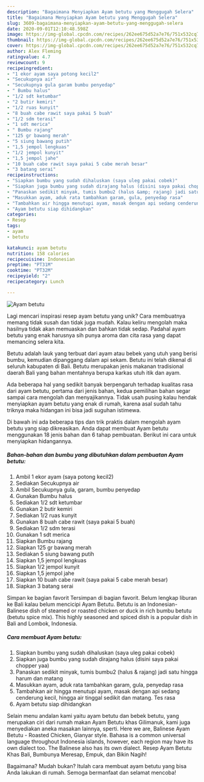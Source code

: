 ```yaml
---
description: "Bagaimana Menyiapkan Ayam betutu yang Menggugah Selera"
title: "Bagaimana Menyiapkan Ayam betutu yang Menggugah Selera"
slug: 3609-bagaimana-menyiapkan-ayam-betutu-yang-menggugah-selera
date: 2020-09-01T12:10:48.598Z
image: https://img-global.cpcdn.com/recipes/262ee675d52a7e76/751x532cq70/ayam-betutu-foto-resep-utama.jpg
thumbnail: https://img-global.cpcdn.com/recipes/262ee675d52a7e76/751x532cq70/ayam-betutu-foto-resep-utama.jpg
cover: https://img-global.cpcdn.com/recipes/262ee675d52a7e76/751x532cq70/ayam-betutu-foto-resep-utama.jpg
author: Alex Fleming
ratingvalue: 4.7
reviewcount: 9
recipeingredient:
- "1 ekor ayam saya potong kecil2"
- "Secukupnya air"
- "Secukupnya gula garam bumbu penyedap"
- " Bumbu halus"
- "1/2 sdt ketumbar"
- "2 butir kemiri"
- "1/2 ruas kunyit"
- "8 buah cabe rawit saya pakai 5 buah"
- "1/2 sdm terasi"
- "1 sdt merica"
- " Bumbu rajang"
- "125 gr bawang merah"
- "5 siung bawang putih"
- "1,5 jempol lengkuas"
- "1/2 jempol kunyit"
- "1,5 jempol jahe"
- "10 buah cabe rawit saya pakai 5 cabe merah besar"
- "3 batang serai"
recipeinstructions:
- "Siapkan bumbu yang sudah dihaluskan (saya uleg pakai cobek)"
- "Siapkan juga bumbu yang sudah dirajang halus (disini saya pakai chopper yaa)"
- "Panaskan sedikit minyak, tumis bumbu2 (halus &amp; rajang) jadi satu hingga harum dan matang"
- "Masukkan ayam, aduk rata tambahkan garam, gula, penyedap rasa"
- "Tambahkan air hingga menutupi ayam, masak dengan api sedang cenderung kecil, hingga air tinggal sedikit dan matang. Tes rasa"
- "Ayam betutu siap dihidangkan"
categories:
- Resep
tags:
- ayam
- betutu

katakunci: ayam betutu 
nutrition: 158 calories
recipecuisine: Indonesian
preptime: "PT31M"
cooktime: "PT32M"
recipeyield: "2"
recipecategory: Lunch

---
```



![Ayam betutu](https://img-global.cpcdn.com/recipes/262ee675d52a7e76/751x532cq70/ayam-betutu-foto-resep-utama.jpg)

Lagi mencari inspirasi resep ayam betutu yang unik? Cara membuatnya memang tidak susah dan tidak juga mudah. Kalau keliru mengolah maka hasilnya tidak akan memuaskan dan bahkan tidak sedap. Padahal ayam betutu yang enak harusnya sih punya aroma dan cita rasa yang dapat memancing selera kita.

Betutu adalah lauk yang terbuat dari ayam atau bebek yang utuh yang berisi bumbu, kemudian dipanggang dalam api sekam. Betutu ini telah dikenal di seluruh kabupaten di Bali. Betutu merupakan jenis makanan tradisional daerah Bali yang bahan mentahnya berupa karkas utuh itik dan ayam.

Ada beberapa hal yang sedikit banyak berpengaruh terhadap kualitas rasa dari ayam betutu, pertama dari jenis bahan, kedua pemilihan bahan segar sampai cara mengolah dan menyajikannya. Tidak usah pusing kalau hendak menyiapkan ayam betutu yang enak di rumah, karena asal sudah tahu triknya maka hidangan ini bisa jadi suguhan istimewa.


Di bawah ini ada beberapa tips dan trik praktis dalam mengolah ayam betutu yang siap dikreasikan. Anda dapat membuat Ayam betutu menggunakan 18 jenis bahan dan 6 tahap pembuatan. Berikut ini cara untuk menyiapkan hidangannya.

<!--inarticleads1-->

##### Bahan-bahan dan bumbu yang dibutuhkan dalam pembuatan Ayam betutu:

1. Ambil 1 ekor ayam (saya potong kecil2)
1. Sediakan Secukupnya air
1. Ambil Secukupnya gula, garam, bumbu penyedap
1. Gunakan  Bumbu halus
1. Sediakan 1/2 sdt ketumbar
1. Gunakan 2 butir kemiri
1. Sediakan 1/2 ruas kunyit
1. Gunakan 8 buah cabe rawit (saya pakai 5 buah)
1. Sediakan 1/2 sdm terasi
1. Gunakan 1 sdt merica
1. Siapkan  Bumbu rajang
1. Siapkan 125 gr bawang merah
1. Sediakan 5 siung bawang putih
1. Siapkan 1,5 jempol lengkuas
1. Siapkan 1/2 jempol kunyit
1. Siapkan 1,5 jempol jahe
1. Siapkan 10 buah cabe rawit (saya pakai 5 cabe merah besar)
1. Siapkan 3 batang serai


Simpan ke bagian favorit Tersimpan di bagian favorit. Belum lengkap liburan ke Bali kalau belum mencicipi Ayam Betutu. Betutu is an Indonesian-Balinese dish of steamed or roasted chicken or duck in rich bumbu betutu (betutu spice mix). This highly seasoned and spiced dish is a popular dish in Bali and Lombok, Indonesia. 

<!--inarticleads2-->

##### Cara membuat Ayam betutu:

1. Siapkan bumbu yang sudah dihaluskan (saya uleg pakai cobek)
1. Siapkan juga bumbu yang sudah dirajang halus (disini saya pakai chopper yaa)
1. Panaskan sedikit minyak, tumis bumbu2 (halus &amp; rajang) jadi satu hingga harum dan matang
1. Masukkan ayam, aduk rata tambahkan garam, gula, penyedap rasa
1. Tambahkan air hingga menutupi ayam, masak dengan api sedang cenderung kecil, hingga air tinggal sedikit dan matang. Tes rasa
1. Ayam betutu siap dihidangkan


Selain menu andalan kami yaitu ayam betutu dan bebek betutu, yang merupakan ciri dari rumah makan Ayam Betutu khas Gilimanuk, kami juga menyediakan aneka masakan lainnya, sperti. Here we are, Balinese Ayam Betutu - Roasted Chicken, Gianyar style. Bahasa is a common universal language throughout Indonesia islands, however, each region may have its own dialect too. The Balinese also has its own dialect. Resep Ayam Betutu Khas Bali, Bumbunya Meresap, Empuk, dan Bikin Nagih! 

Bagaimana? Mudah bukan? Itulah cara membuat ayam betutu yang bisa Anda lakukan di rumah. Semoga bermanfaat dan selamat mencoba!
